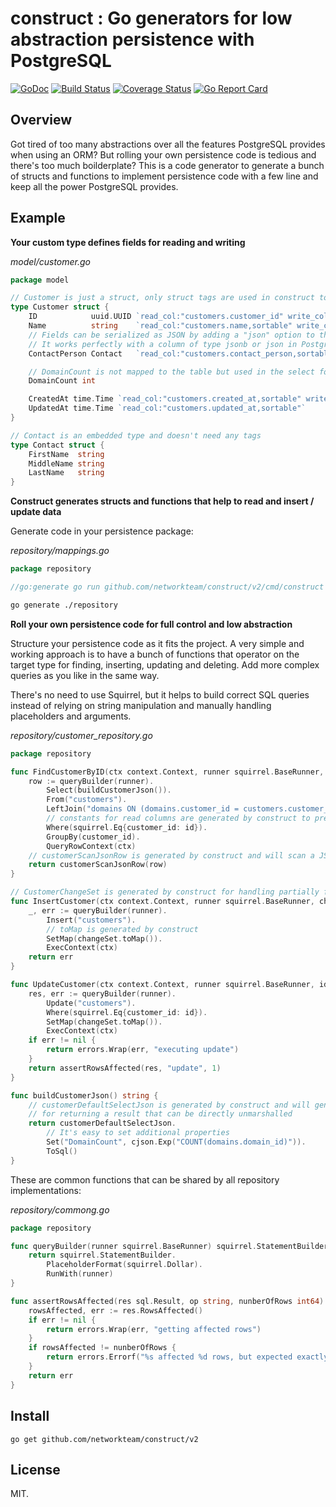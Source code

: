 # construct : Go generators for low abstraction persistence with PostgreSQL

[![GoDoc](https://godoc.org/github.com/networkteam/construct?status.svg)](https://godoc.org/github.com/networkteam/construct)
[![Build Status](https://github.com/networkteam/construct/workflows/run%20tests/badge.svg)](https://github.com/networkteam/construct/actions?workflow=run%20tests)
[![Coverage Status](https://coveralls.io/repos/github/networkteam/construct/badge.svg?branch=main)](https://coveralls.io/github/networkteam/construct?branch=main)
[![Go Report Card](https://goreportcard.com/badge/github.com/networkteam/construct)](https://goreportcard.com/report/github.com/networkteam/construct)

## Overview

Got tired of too many abstractions over all the features PostgreSQL provides when using an ORM? But rolling your own persistence code is tedious and there's too much boilderplate?
This is a code generator to generate a bunch of structs and functions to implement persistence code with a few line and keep all the power PostgreSQL provides.

## Example

**Your custom type defines fields for reading and writing**

*model/customer.go*
```go
package model

// Customer is just a struct, only struct tags are used in construct to generate code (no struct embedding needed) 
type Customer struct {
	ID            uuid.UUID `read_col:"customers.customer_id" write_col:"customer_id"`
	Name          string    `read_col:"customers.name,sortable" write_col:"name"`
    // Fields can be serialized as JSON by adding a "json" option to the "write_col" tag.
    // It works perfectly with a column of type jsonb or json in PostgreSQL.
	ContactPerson Contact   `read_col:"customers.contact_person,sortable" write_col:"contact_person,json"`

	// DomainCount is not mapped to the table but used in the select for reading an aggregate count
	DomainCount int

	CreatedAt time.Time `read_col:"customers.created_at,sortable" write_col:"created_at"`
	UpdatedAt time.Time `read_col:"customers.updated_at,sortable"`
}

// Contact is an embedded type and doesn't need any tags
type Contact struct {
	FirstName  string
	MiddleName string
	LastName   string
}
```

**Construct generates structs and functions that help to read and insert / update data**

Generate code in your persistence package:

*repository/mappings.go*
```go
package repository

//go:generate go run github.com/networkteam/construct/v2/cmd/construct my/project/model.Customer
```

```bash
go generate ./repository
```

**Roll your own persistence code for full control and low abstraction**

Structure your persistence code as it fits the project. A very simple and working approach is to have a bunch of
functions that operator on the target type for finding, inserting, updating and deleting. Add more complex queries
as you like in the same way. 

There's no need to use Squirrel, but it helps to build correct SQL queries instead of relying on string manipulation
and manually handling placeholders and arguments.

*repository/customer_repository.go*
```go
package repository

func FindCustomerByID(ctx context.Context, runner squirrel.BaseRunner, id uuid.UUID) (domain.Customer, error) {
	row := queryBuilder(runner).
		Select(buildCustomerJson()).
		From("customers").
		LeftJoin("domains ON (domains.customer_id = customers.customer_id)").
		// constants for read columns are generated by construct to prevent typos
		Where(squirrel.Eq{customer_id: id}).
		GroupBy(customer_id).
		QueryRowContext(ctx)
	// customerScanJsonRow is generated by construct and will scan a JSON row result into the target type 
	return customerScanJsonRow(row)
}

// CustomerChangeSet is generated by construct for handling partially filled models
func InsertCustomer(ctx context.Context, runner squirrel.BaseRunner, changeSet CustomerChangeSet) error {
	_, err := queryBuilder(runner).
		Insert("customers").
		// toMap is generated by construct 
		SetMap(changeSet.toMap()).
		ExecContext(ctx)
	return err
}

func UpdateCustomer(ctx context.Context, runner squirrel.BaseRunner, id uuid.UUID, changeSet CustomerChangeSet) error {
	res, err := queryBuilder(runner).
		Update("customers").
		Where(squirrel.Eq{customer_id: id}).
		SetMap(changeSet.toMap()).
		ExecContext(ctx)
	if err != nil {
		return errors.Wrap(err, "executing update")
	}
	return assertRowsAffected(res, "update", 1)
}

func buildCustomerJson() string {
	// customerDefaultSelectJson is generated by construct and will generate a JSON_BUILD_OBJECT SQL expression
	// for returning a result that can be directly unmarshalled
	return customerDefaultSelectJson.
		// It's easy to set additional properties
		Set("DomainCount", cjson.Exp("COUNT(domains.domain_id)")).
		ToSql()
}
```

These are common functions that can be shared by all repository implementations:

*repository/commong.go*
```go
package repository

func queryBuilder(runner squirrel.BaseRunner) squirrel.StatementBuilderType {
	return squirrel.StatementBuilder.
		PlaceholderFormat(squirrel.Dollar).
		RunWith(runner)
}

func assertRowsAffected(res sql.Result, op string, nunberOfRows int64) error {
	rowsAffected, err := res.RowsAffected()
	if err != nil {
		return errors.Wrap(err, "getting affected rows")
	}
	if rowsAffected != nunberOfRows {
		return errors.Errorf("%s affected %d rows, but expected exactly %d", op, rowsAffected, nunberOfRows)
	}
	return err
}
```

## Install

```
go get github.com/networkteam/construct/v2
```

## License

MIT.


